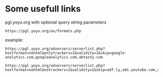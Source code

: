 # Some usefull links

pgl.yoyo.org with optional query string parameters

`https://pgl.yoyo.org/as/formats.php`

example:
```
https://pgl.yoyo.org/adservers/serverlist.php?hostformat=nohtml&onlytrackers=1&validity=1&skip=google-analytics.com,googleanalytics.com,abtasty.com
```
```
https://pgl.yoyo.org/adservers/serverlist.php?hostformat=nohtml&notrackers=1&validity=1&skip=adf.ly,ads.youtube.com,adsafeprotected.com,awempire.com,criteo.com,criteo.net,googlesyndication.com,googletagmanager.com,juicyads.com,rubiconproject.com,taboola.com,tealium.com,tealiumiq.com,yesadvertising.com
```
